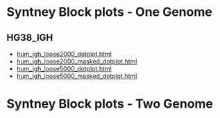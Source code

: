 # Syntney Block plots - One Genome

## HG38_IGH
* [hum_igh_loose2000_dotplot.html](hum_igh_loose2000_dotplot.html)
* [hum_igh_loose2000_masked_dotplot.html](hum_igh_loose2000_masked_dotplot.html)
* [hum_igh_loose5000_dotplot.html](hum_igh_loose5000_dotplot.html)
* [hum_igh_loose5000_masked_dotplot.html](hum_igh_loose5000_masked_dotplot.html)

# Syntney Block plots - Two Genome
